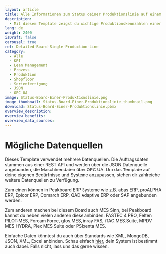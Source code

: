 ```yaml
---
layout: article
title: Alle Informationen zum Status deiner Produktionslinie auf einem Dashboard
description: 
  - Mit diesem Template zeigst du wichtige Produktionskennzahlen einer einzelnen Produktionslinie leicht verständlich an. Beleuchte kinderleicht relevante Informationen zu deinen Maschinen auf Bildschirmen und habe so Produktions- und Steuerungsdaten sowie Kennzahlen wie KPIs direkt im Blick! Echtzeit-Daten sorgen für mehr Transparenz in deiner Fertigung, verkürzen Produktionsausfälle und helfen dir so dein Produktionsvolumen zu maximieren. Jetzt herunterladen und loslegen!
lang: de
weight: 2400
isDraft: false
carousel: true
ref: Detailed-Board-Single-Production-Line
category:
  - Alle
  - KPI
  - Lean Management
  - Prozess
  - Produktion
  - Shopfloor
  - Serienfertigung
  - JSON
  - OPC UA
image: Status-Board-Einer-Produktionslinie.png
image_thumbnail: Status-Board-Einer-Produktionslinie_thumbnail.png
download: Status-Board-Einer-Produktionslinie.pbmx
overview_description:
overview_benefits:
overview_data_sources:
---
```

# Mögliche Datenquellen

Dieses Template verwendet mehrere Datenquellen. Die Auftragsdaten stammen aus einer REST API und werden über die JSON Datenquelle angebunden, die Maschinendaten über OPC UA. Um das Template auf deine eigenen Bedürfnisse und Systeme anzupassen, stehen dir zahlreiche weitere Datenquellen zu Verfügung.

Zum einen können in Peakboard ERP Systeme wie z.B. abas ERP, proALPHA ERP, Epicor ERP, Comarch ERP, QAD Adaptive ERP oder SAP angebunden werden. 

Zum anderen machen bei diesem Board auch MES Sinn, bei Peakboard kannst du neben vielen anderen diese anbinden: FASTEC 4 PRO, Felten PILOT:MES, Forcam Force, gfos.MES, inray FAS, iTAC.MES.Suite, MPDV MES HYDRA, Plex MES Suite oder PSIpenta MES. 

Einfache Daten könntest du auch über Standards wie XML, MongoDB, JSON, XML, Excel anbinden. Schau einfach [hier](https://peakboard.com/schnittstellen/), dein System ist bestimmt auch dabei. Falls nicht, lass uns das gerne wissen.
